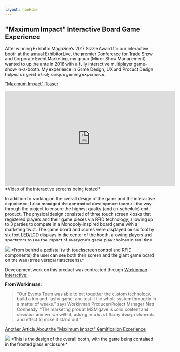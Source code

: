 ```yaml
---
layout: nonHome
---
```


## "Maximum Impact" Interactive Board Game Experience

After winning Exhibitor Magazine’s 2017 Sizzle Award for our interactive booth at the annual ExhibitorLive, the premier Conference for Trade Show and Corporate Event Marketing, my group (Mirror Show Management) wanted to up the ante in 2018 with a fully interactive multiplayer game-show-in-a-booth. My experience in Game Design, UX  and Product Design helped us great a truly unique gaming experience.

["Maximum Impact" Teaser](https://www.mirrorshow.com/blog/where-will-you-be-on-february-25th)
<iframe width="560" height="315" src="https://www.youtube.com/embed/6Si2fIms97g" frameborder="0" allowfullscreen></iframe>
*Video of the interactive screens being tested.*

In addition to working on the overall design of the game and the interactive experience, I also managed the contracted development team all the way through the project to ensure the highest quality (and on-schedule) end product. The physical design consisted of three touch screen kiosks that registered players and their game pieces via RFID technology, allowing up to 3 parties to compete in a Monopoly-inspired board game with a marketing twist. The game board and scores were displayed on six foot by six foot LED/LCD displays in the center of the booth, allowing players and spectators to see the impact of everyone’s game play choices in real time.

<img src="{{site.baseurl}}/assets/images/MaxImpactGame.jpg">
*From behind a pedistal (with touchscreen control and RFID components) the user can see both their screen and the giant game board on the wall (three vertical flatscreens).*

Development work on this product was contracted through [Workinman Interactive:](https://workinman.com/workinman-msm-exhibitorlive/)

**From Workinman:**

> “Our Events Team was able to put together the custom technology, build a fun and flashy game, and test it the whole system throughly in a matter of weeks.” says Workinman Producer/Project Manager Matt Conheady. “The marketing pros at MSM gave is solid content and direction and we ran with it, adding in a lot of flashy design elements and effect to make it stand out.”

[Another Article About the "Maximum Impact" Gamification Experience](https://www.mirrorshow.com/blog/three-time-tested-tips-for-making-gamification-work)

<img src="{{site.baseurl}}/assets/images/MaxImpactBooth.jpg">
*This is the design of the overall booth, with the game being contained in the frosted glass enclosure.*